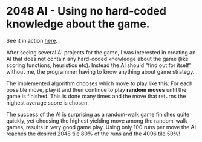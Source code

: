 # 2048 AI - Using no hard-coded knowledge about the game.

See it in action [here](http://mandar1jn.github.io/2048-AI/).

After seeing several AI projects for the game, I was interested in creating an AI that does not contain any hard-coded knowledge about the game (like scoring functions, heuristics etc). Instead the AI should "find out for itself" without me, the programmer having to know anything about game strategy.

The implemented algorithm chooses which move to play like this: For each possible move, play it and then continue to play **random moves** until the game is finished. This is done many times and the move that returns the highest average score is chosen.

The success of the AI is surprising as a random-walk game finishes quite quickly, yet choosing the highest yielding move among the random-walk games, results in very good game play. Using only 100 runs per move the AI reaches the desired 2048 tile 80% of the runs and the 4096 tile 50%!



